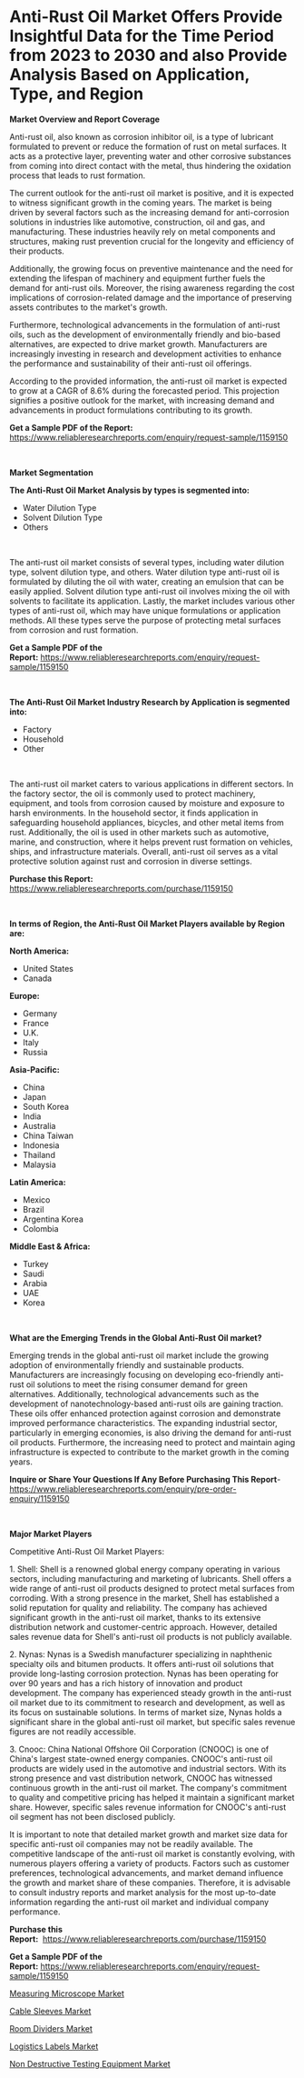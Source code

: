 <p><h1>Anti-Rust Oil Market Offers Provide Insightful Data for the Time Period from 2023 to 2030 and also Provide Analysis Based on Application, Type, and Region</h1></p><p><strong>Market Overview and Report Coverage</strong></p>
<p><p>Anti-rust oil, also known as corrosion inhibitor oil, is a type of lubricant formulated to prevent or reduce the formation of rust on metal surfaces. It acts as a protective layer, preventing water and other corrosive substances from coming into direct contact with the metal, thus hindering the oxidation process that leads to rust formation.</p><p>The current outlook for the anti-rust oil market is positive, and it is expected to witness significant growth in the coming years. The market is being driven by several factors such as the increasing demand for anti-corrosion solutions in industries like automotive, construction, oil and gas, and manufacturing. These industries heavily rely on metal components and structures, making rust prevention crucial for the longevity and efficiency of their products.</p><p>Additionally, the growing focus on preventive maintenance and the need for extending the lifespan of machinery and equipment further fuels the demand for anti-rust oils. Moreover, the rising awareness regarding the cost implications of corrosion-related damage and the importance of preserving assets contributes to the market's growth.</p><p>Furthermore, technological advancements in the formulation of anti-rust oils, such as the development of environmentally friendly and bio-based alternatives, are expected to drive market growth. Manufacturers are increasingly investing in research and development activities to enhance the performance and sustainability of their anti-rust oil offerings.</p><p>According to the provided information, the anti-rust oil market is expected to grow at a CAGR of 8.6% during the forecasted period. This projection signifies a positive outlook for the market, with increasing demand and advancements in product formulations contributing to its growth.</p></p>
<p><strong>Get a Sample PDF of the Report:</strong> <a href="https://www.reliableresearchreports.com/enquiry/request-sample/1159150">https://www.reliableresearchreports.com/enquiry/request-sample/1159150</a></p>
<p>&nbsp;</p>
<p><strong>Market Segmentation</strong></p>
<p><strong>The Anti-Rust Oil Market Analysis by types is segmented into:</strong></p>
<p><ul><li>Water Dilution Type</li><li>Solvent Dilution Type</li><li>Others</li></ul></p>
<p>&nbsp;</p>
<p><p>The anti-rust oil market consists of several types, including water dilution type, solvent dilution type, and others. Water dilution type anti-rust oil is formulated by diluting the oil with water, creating an emulsion that can be easily applied. Solvent dilution type anti-rust oil involves mixing the oil with solvents to facilitate its application. Lastly, the market includes various other types of anti-rust oil, which may have unique formulations or application methods. All these types serve the purpose of protecting metal surfaces from corrosion and rust formation.</p></p>
<p><strong>Get a Sample PDF of the Report:</strong>&nbsp;<a href="https://www.reliableresearchreports.com/enquiry/request-sample/1159150">https://www.reliableresearchreports.com/enquiry/request-sample/1159150</a></p>
<p>&nbsp;</p>
<p><strong>The Anti-Rust Oil Market Industry Research by Application is segmented into:</strong></p>
<p><ul><li>Factory</li><li>Household</li><li>Other</li></ul></p>
<p>&nbsp;</p>
<p><p>The anti-rust oil market caters to various applications in different sectors. In the factory sector, the oil is commonly used to protect machinery, equipment, and tools from corrosion caused by moisture and exposure to harsh environments. In the household sector, it finds application in safeguarding household appliances, bicycles, and other metal items from rust. Additionally, the oil is used in other markets such as automotive, marine, and construction, where it helps prevent rust formation on vehicles, ships, and infrastructure materials. Overall, anti-rust oil serves as a vital protective solution against rust and corrosion in diverse settings.</p></p>
<p><strong>Purchase this Report:</strong>&nbsp; <a href="https://www.reliableresearchreports.com/purchase/1159150">https://www.reliableresearchreports.com/purchase/1159150</a></p>
<p>&nbsp;</p>
<p><strong>In terms of Region, the Anti-Rust Oil Market Players available by Region are:</strong></p>
<p>
    <p> <strong> North America: </strong>
        <ul>
            <li>United States</li>
            <li>Canada</li>
        </ul>
        </p> 
    <p> <strong> Europe: </strong>
        <ul>
            <li>Germany</li>
            <li>France</li>
            <li>U.K.</li>
            <li>Italy</li>
            <li>Russia</li>
        </ul>
        </p> 
    <p> <strong> Asia-Pacific: </strong>
        <ul>
            <li>China</li>
            <li>Japan</li>
            <li>South Korea</li>
            <li>India</li>
            <li>Australia</li>
            <li>China Taiwan</li>
            <li>Indonesia</li>
            <li>Thailand</li>
            <li>Malaysia</li>
        </ul>
        </p> 
    <p> <strong> Latin America: </strong>
        <ul>
            <li>Mexico</li>
            <li>Brazil</li>
            <li>Argentina Korea</li>
            <li>Colombia</li>
        </ul>
        </p> 
    <p> <strong> Middle East & Africa: </strong>
        <ul>
            <li>Turkey</li>
            <li>Saudi</li>
            <li>Arabia</li>
            <li>UAE</li>
            <li>Korea</li>
        </ul>
    </p>
    </p>
<p>&nbsp;</p>
<p><strong>What are the Emerging Trends in the Global Anti-Rust Oil market?</strong></p>
<p><p>Emerging trends in the global anti-rust oil market include the growing adoption of environmentally friendly and sustainable products. Manufacturers are increasingly focusing on developing eco-friendly anti-rust oil solutions to meet the rising consumer demand for green alternatives. Additionally, technological advancements such as the development of nanotechnology-based anti-rust oils are gaining traction. These oils offer enhanced protection against corrosion and demonstrate improved performance characteristics. The expanding industrial sector, particularly in emerging economies, is also driving the demand for anti-rust oil products. Furthermore, the increasing need to protect and maintain aging infrastructure is expected to contribute to the market growth in the coming years.</p></p>
<p><strong>Inquire or Share Your Questions If Any Before Purchasing This Report</strong>- <a href="https://www.reliableresearchreports.com/enquiry/pre-order-enquiry/1159150">https://www.reliableresearchreports.com/enquiry/pre-order-enquiry/1159150</a></p>
<p>&nbsp;</p>
<p><strong>Major Market Players</strong></p>
<p><p>Competitive Anti-Rust Oil Market Players:</p><p>1. Shell: Shell is a renowned global energy company operating in various sectors, including manufacturing and marketing of lubricants. Shell offers a wide range of anti-rust oil products designed to protect metal surfaces from corroding. With a strong presence in the market, Shell has established a solid reputation for quality and reliability. The company has achieved significant growth in the anti-rust oil market, thanks to its extensive distribution network and customer-centric approach. However, detailed sales revenue data for Shell's anti-rust oil products is not publicly available.</p><p>2. Nynas: Nynas is a Swedish manufacturer specializing in naphthenic specialty oils and bitumen products. It offers anti-rust oil solutions that provide long-lasting corrosion protection. Nynas has been operating for over 90 years and has a rich history of innovation and product development. The company has experienced steady growth in the anti-rust oil market due to its commitment to research and development, as well as its focus on sustainable solutions. In terms of market size, Nynas holds a significant share in the global anti-rust oil market, but specific sales revenue figures are not readily accessible.</p><p>3. Cnooc: China National Offshore Oil Corporation (CNOOC) is one of China's largest state-owned energy companies. CNOOC's anti-rust oil products are widely used in the automotive and industrial sectors. With its strong presence and vast distribution network, CNOOC has witnessed continuous growth in the anti-rust oil market. The company's commitment to quality and competitive pricing has helped it maintain a significant market share. However, specific sales revenue information for CNOOC's anti-rust oil segment has not been disclosed publicly.</p><p>It is important to note that detailed market growth and market size data for specific anti-rust oil companies may not be readily available. The competitive landscape of the anti-rust oil market is constantly evolving, with numerous players offering a variety of products. Factors such as customer preferences, technological advancements, and market demand influence the growth and market share of these companies. Therefore, it is advisable to consult industry reports and market analysis for the most up-to-date information regarding the anti-rust oil market and individual company performance.</p></p>
<p><strong>Purchase this Report:</strong>&nbsp;&nbsp;<a href="https://www.reliableresearchreports.com/purchase/1159150">https://www.reliableresearchreports.com/purchase/1159150</a></p>
<p></p>
<p><strong>Get a Sample PDF of the Report:</strong>&nbsp;<a href="https://www.reliableresearchreports.com/enquiry/request-sample/1159150">https://www.reliableresearchreports.com/enquiry/request-sample/1159150</a></p>
<p><p><a href="https://medium.com/@williammann19/measuring-microscope-market-size-growth-forecast-2023-2030-2523c292a8a3">Measuring Microscope Market</a></p><p><a href="https://www.linkedin.com/pulse/cable-sleeves-market-size-2023-2030-global-industrial-d4toe/">Cable Sleeves Market</a></p><p><a href="https://www.linkedin.com/pulse/decoding-room-dividers-market-deep-dive-latest-trends-segmentation-9ccgf/">Room Dividers Market</a></p><p><a href="https://www.linkedin.com/pulse/logistics-labels-market-size-share-global-analysis-report-wb07c/">Logistics Labels Market</a></p><p><a href="https://medium.com/@erickasauer/non-destructive-testing-equipment-market-size-growth-forecast-2023-2030-caa6f41a5053">Non Destructive Testing Equipment Market</a></p></p>